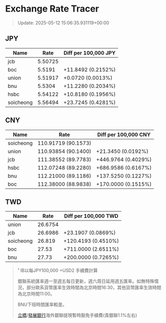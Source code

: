 # Exchange Rate Tracer

> Update: 2025-05-12 15:06:35.931119+00:00

## JPY

| Name      |    Rate | Diff per 100,000 JPY   |
|-----------|---------|------------------------|
| jcb       | 5.50725 |                        |
| boc       | 5.5191  | +11.8492 (0.2152%)     |
| union     | 5.51917 | +0.0720 (0.0013%)      |
| bnu       | 5.5304  | +11.2280 (0.2034%)     |
| hsbc      | 5.54122 | +10.8180 (0.1956%)     |
| soicheong | 5.56494 | +23.7245 (0.4281%)     |

## CNY

| Name      | Rate                | Diff per 100,000 CNY   |
|-----------|---------------------|------------------------|
| soicheong | 110.91719	(90.1573) |                        |
| union     | 110.93854	(90.1400) | +21.3450 (0.0192%)     |
| jcb       | 111.38552	(89.7783) | +446.9764 (0.4029%)    |
| hsbc      | 112.07248	(89.2280) | +686.9586 (0.6167%)    |
| bnu       | 112.21000	(89.1186) | +137.5250 (0.1227%)    |
| boc       | 112.38000	(88.9838) | +170.0000 (0.1515%)    |

## TWD

| Name      |    Rate | Diff per 100,000 TWD   |
|-----------|---------|------------------------|
| union     | 26.6754 |                        |
| jcb       | 26.6986 | +23.1907 (0.0869%)     |
| soicheong | 26.819  | +120.4193 (0.4510%)    |
| boc       | 27.53   | +711.0000 (2.6511%)    |
| bnu       | 27.73   | +200.0000 (0.7265%)    |


> ¹ IB以每JPY100,000 +USD2 手續費計算
>
> 銀聯系統匯率週一至週五每日更新，週六周日延用週五匯率。如無特殊情況，部分歐系貨幣匯率生效時間為北京時間16:30，其他貨幣匯率生效時間為北京時間11:00。
>
> BNU下班時間匯率較差。
>
> [立橋](https://www.wlbank.com.mo/uploads/ueditor/file/20181211/1544536513900230.pdf)/[發展銀行](https://www.mdb.com.mo/Service_Charges_20230728.pdf)海外銀聯提現暫時豁免手續費(貴銀聯1.1%左右)

